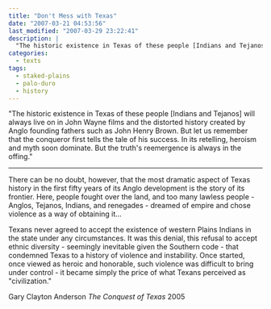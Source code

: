 ```yaml
---
title: "Don't Mess with Texas"
date: "2007-03-21 04:53:56"
last_modified: "2007-03-29 23:22:41"
description: |
  "The historic existence in Texas of these people [Indians and Tejanos] will always live on in John Wayne films and the distorted history created by Anglo founding fathers such as John Henry Brown. But let us remember that the conqueror first tells the tale of his success. In its retelling, heroism and myth soon dominate. But the truth's reemergence is always in the offing."   
categories:
  - texts
tags:
  - staked-plains
  - palo-duro
  - history  
---
```


  "The historic existence in Texas of these people [Indians and Tejanos] will always live on in John Wayne films and the distorted history created by Anglo founding fathers such as John Henry Brown. But let us remember that the conqueror first tells the tale of his success. In its retelling, heroism and myth soon dominate. But the truth's reemergence is always in the offing."   
***

There can be no doubt, however, that the most dramatic aspect of Texas history in the first fifty years of its Anglo development is the story of its frontier. Here, people fought over the land, and too many lawless people - Anglos, Tejanos, Indians, and renegades - dreamed of empire and chose violence as a way of obtaining it...

Texans never agreed to accept the existence of western Plains Indians in the state under any circumstances. It was this denial, this refusal to accept ethnic diversity - seemingly inevitable given the Southern code - that condemned Texas to a history of violence and instability. Once started, once viewed as heroic and honorable, such violence was difficult to bring under control - it became simply the price of what Texans perceived as "civilization."

Gary Clayton Anderson
_The Conquest of Texas_
2005
